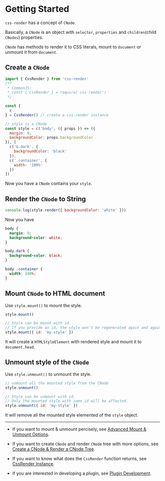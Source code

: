 # Getting Started
`css-render` has a concept of `CNode`.

Basically, a `CNode` is an object with `selector`, `properties` and `children`(child `CNodes`) properties.

`CNode` has methods to render it to CSS literals, mount to `document` or unmount it from `document`.

## Create a `CNode`
```js
import { CssRender } from 'css-render'
/**
 * CommonJS:
 * const { CssRender } = require('css-render')
 */

const {
  c
} = CssRender() // create a css-render instance

// style is a CNode
const style = c('body', ({ props }) => ({
  margin: 0,
  backgroundColor: props.backgroundColor
}), [
  c('&.dark', {
    backgroundColor: 'black'
  }),
  c('.container', {
    width: '100%'
  })
])
```
Now you have a `CNode` contains your `style`.
## Render the `CNode` to String
```js
console.log(style.render({ backgroundColor: 'white' }))
```
Now you have
```css
body {
  margin: 0;
  background-color: white;
}

body.dark {
  background-color: black;
}

body .container {
  width: 100%;
}
```
## Mount `CNode` to HTML document
Use `style.mount()` to mount the style.
```js
style.mount()

// Style can be mount with id.
// If you provide an id, the style won't be regenerated again and again.
style.mount({ id: 'my-style' })
```
It will create a `HTMLStyleElement` with rendered style and mount it to `document.head`.
## Unmount style of the `CNode`
Use `style.unmount()` to unmount the style.
```js
// unmount all the mounted style from the CNode
style.unmount()

// Style can be unmount with id.
// Only the mounted style with same id will be affected.
style.unmount({ id: 'my-style' })
```
It will remove all the mounted style elemented of the `style` object.

---

- If you want to mount & unmount percisely, see [Advanced Mount & Unmount Options](mount.md).

- If you want to create `CNode` and render `CNode` tree with more options, see [Create a CNode & Render a CNode Tree](cnode-and-render.md).

- If you want to know what does the `CssRender` function returns, see [CssRender Instance](css-render-instance.md).

- If you are interested in developing a plugin, see [Plugin Development](plugin-development.md).
